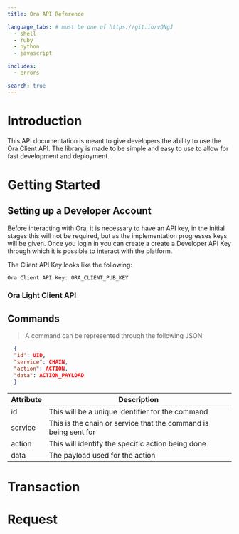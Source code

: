 ```yaml
---
title: Ora API Reference

language_tabs: # must be one of https://git.io/vQNgJ
  - shell
  - ruby
  - python
  - javascript

includes:
  - errors

search: true
---
```


# Introduction

This API documentation is meant to give developers the ability to use the Ora Client API. The library is made to be simple and easy to use to allow for fast development and deployment.

# Getting Started

## Setting up a Developer Account
Before interacting with Ora, it is necessary to have an API key, in the initial stages this will not be required, but as the implementation
progresses keys will be given.
Once you login in you can create a create a Developer API Key through which it is
possible to interact with the platform.

The Client API Key looks like the following:

`Ora Client API Key: ORA_CLIENT_PUB_KEY`

### Ora Light Client API

## Commands

> A command can be represented through the following JSON:

```json
  {
  "id": UID,
  "service": CHAIN,
  "action": ACTION,
  "data": ACTION_PAYLOAD
  }

```

Attribute |  Description
--------- |  -----------
id | This will be a unique identifier for the command
service | This is the chain or service that the command is being sent for
action | This will identify the specific action being done
data | The payload used for the action



# Transaction


# Request
